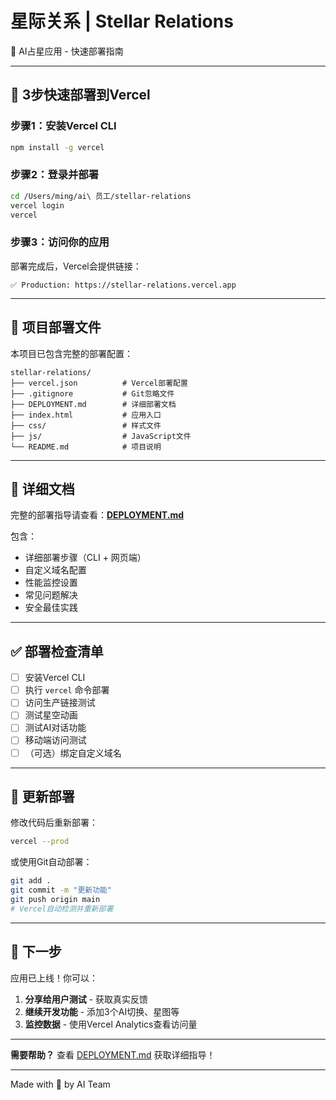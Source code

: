 # 星际关系 | Stellar Relations

🌌 AI占星应用 - 快速部署指南

---

## 🚀 3步快速部署到Vercel

### 步骤1：安装Vercel CLI

```bash
npm install -g vercel
```

### 步骤2：登录并部署

```bash
cd /Users/ming/ai\ 员工/stellar-relations
vercel login
vercel
```

### 步骤3：访问你的应用

部署完成后，Vercel会提供链接：
```
✅ Production: https://stellar-relations.vercel.app
```

---

## 📁 项目部署文件

本项目已包含完整的部署配置：

```
stellar-relations/
├── vercel.json          # Vercel部署配置
├── .gitignore           # Git忽略文件
├── DEPLOYMENT.md        # 详细部署文档
├── index.html           # 应用入口
├── css/                 # 样式文件
├── js/                  # JavaScript文件
└── README.md            # 项目说明
```

---

## 📖 详细文档

完整的部署指导请查看：**[DEPLOYMENT.md](./DEPLOYMENT.md)**

包含：
- 详细部署步骤（CLI + 网页端）
- 自定义域名配置
- 性能监控设置
- 常见问题解决
- 安全最佳实践

---

## ✅ 部署检查清单

- [ ] 安装Vercel CLI
- [ ] 执行 `vercel` 命令部署
- [ ] 访问生产链接测试
- [ ] 测试星空动画
- [ ] 测试AI对话功能
- [ ] 移动端访问测试
- [ ] （可选）绑定自定义域名

---

## 🔄 更新部署

修改代码后重新部署：

```bash
vercel --prod
```

或使用Git自动部署：

```bash
git add .
git commit -m "更新功能"
git push origin main
# Vercel自动检测并重新部署
```

---

## 🎯 下一步

应用已上线！你可以：

1. **分享给用户测试** - 获取真实反馈
2. **继续开发功能** - 添加3个AI切换、星图等
3. **监控数据** - 使用Vercel Analytics查看访问量

---

**需要帮助？** 查看 [DEPLOYMENT.md](./DEPLOYMENT.md) 获取详细指导！

---

Made with 💫 by AI Team
